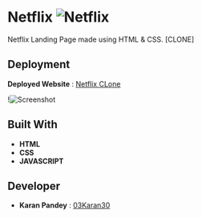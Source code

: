 # Netflix  ![Netflix](../../../../Downloads/pngwing.com.png)

Netflix Landing Page made using HTML & CSS.
[CLONE]

## Deployment

**Deployed Website** : [Netflix CLone](https://03karan30.github.io/netflix-clone/)

!![Screenshot](../../../../Downloads/screencapture-127-0-0-1-5500-index-html-2023-05-14-11_11_14.png)


## Built With

* **HTML**
* **CSS**
* **JAVASCRIPT**


## Developer

* **Karan Pandey** : [03Karan30](https://github.com/03Karan30)

